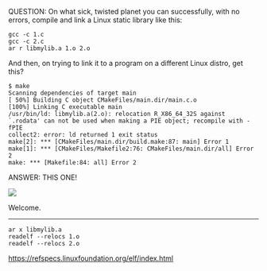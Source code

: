 QUESTION: On what sick, twisted planet you can successfully, with no errors, compile and link a Linux static library like this:

```
gcc -c 1.c
gcc -c 2.c
ar r libmylib.a 1.o 2.o
```

And then, on trying to link it to a program on a different Linux distro, get this?

```
$ make
Scanning dependencies of target main
[ 50%] Building C object CMakeFiles/main.dir/main.c.o
[100%] Linking C executable main
/usr/bin/ld: libmylib.a(2.o): relocation R_X86_64_32S against `.rodata' can not be used when making a PIE object; recompile with -fPIE
collect2: error: ld returned 1 exit status
make[2]: *** [CMakeFiles/main.dir/build.make:87: main] Error 1
make[1]: *** [CMakeFiles/Makefile2:76: CMakeFiles/main.dir/all] Error 2
make: *** [Makefile:84: all] Error 2
```

ANSWER: THIS ONE!

![](https://raw.github.com/procedural/linux_static_library_catastrophe/master/0/0.png)

Welcome.

---

```
ar x libmylib.a
readelf --relocs 1.o
readelf --relocs 2.o
```

https://refspecs.linuxfoundation.org/elf/index.html
